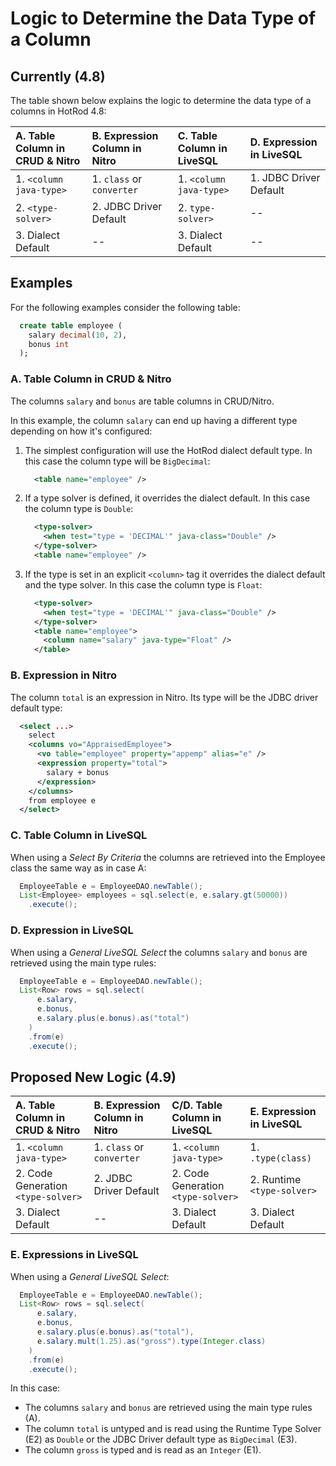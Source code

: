 # Logic to Determine the Data Type of a Column

## Currently (4.8)

The table shown below explains the logic to determine the data type of a columns in HotRod 4.8:

| A. Table Column in CRUD &amp; Nitro | B. Expression Column in Nitro | C. Table Column in LiveSQL | D. Expression in LiveSQL |
| :----------------------------- | :-------- | :----------------------- | :-- |
| 1. `<column java-type>` | 1. `class` or `converter` | 1. `<column java-type>` | 1. JDBC Driver Default |
| 2. `<type-solver>`                | 2. JDBC Driver Default | 2. `type-solver>`                 | -- |
| 3. Dialect Default                | --                         | 3. Dialect Default | -- |

## Examples

For the following examples consider the following table:

```sql
  create table employee (
    salary decimal(10, 2),
    bonus int
  );
```

### A. Table Column in CRUD &amp; Nitro

The columns `salary` and `bonus` are table columns in CRUD/Nitro.

In this example, the column `salary` can end up having a different type depending on how it's configured:

1. The simplest configuration will use the HotRod dialect default type. In this case the column type will be `BigDecimal`:

    ```xml
      <table name="employee" />
    ```

2. If a type solver is defined, it overrides the dialect default. In this case the column type is `Double`:

    ```xml
      <type-solver>
        <when test="type = 'DECIMAL'" java-class="Double" />
      </type-solver>
      <table name="employee" />
    ```

3. If the type is set in an explicit `<column>` tag it overrides the dialect default and the type solver. In this case the column type is `Float`:

    ```xml
      <type-solver>
        <when test="type = 'DECIMAL'" java-class="Double" />
      </type-solver>
      <table name="employee">
        <column name="salary" java-type="Float" />
      </table>
    ```

### B. Expression in Nitro

The column `total` is an expression in Nitro. Its type will be the JDBC driver default type:

```xml
  <select ...>
    select
    <columns vo="AppraisedEmployee">
      <vo table="employee" property="appemp" alias="e" />
      <expression property="total">
        salary + bonus
      </expression>
    </columns>
    from employee e
  </select>
```

### C. Table Column in LiveSQL

When using a *Select By Criteria* the columns are retrieved into the Employee class the same way as in case A:

```java
  EmployeeTable e = EmployeeDAO.newTable();
  List<Employee> employees = sql.select(e, e.salary.gt(50000))
    .execute();
```

### D. Expression in LiveSQL

When using a *General LiveSQL Select* the columns `salary` and `bonus` are retrieved using the main type rules:

```java
  EmployeeTable e = EmployeeDAO.newTable();
  List<Row> rows = sql.select(
      e.salary,
      e.bonus,
      e.salary.plus(e.bonus).as("total")
    )
    .from(e)
    .execute();
```

## Proposed New Logic (4.9)

| A. Table Column in CRUD &amp; Nitro | B. Expression Column in Nitro | C/D. Table Column in LiveSQL | E. Expression in LiveSQL |
| :----------------------------- | :-------- | :----------------------- | :-- |
| 1. `<column java-type>` | 1. `class` or `converter` | 1. `<column java-type>` | 1. `.type(class)` |
| 2. Code Generation `<type-solver>` | 2. JDBC Driver Default | 2. Code Generation `<type-solver>`                 | 2. Runtime `<type-solver>` |
| 3. Dialect Default                | --                         | 3. Dialect Default | 3. Dialect Default |

### E. Expressions in LiveSQL

When using a *General LiveSQL Select*:

```java
  EmployeeTable e = EmployeeDAO.newTable();
  List<Row> rows = sql.select(
      e.salary,
      e.bonus,
      e.salary.plus(e.bonus).as("total"),
      e.salary.mult(1.25).as("gross").type(Integer.class)
    )
    .from(e)
    .execute();
```

In this case:

- The columns `salary` and `bonus` are retrieved using the main type rules (A).
- The column `total` is untyped and is read using the Runtime Type Solver (E2) as `Double` or the JDBC Driver default type as `BigDecimal` (E3).
- The column `gross` is typed and is read as an `Integer` (E1).

